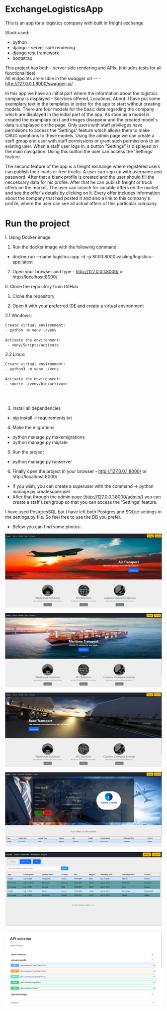 # ExchangeLogisticsApp
This is an app for a logistics company with built in freight exchange.

Stack used:
 - python
 - django - server side rendering
 - django rest framework
 - bootstrap
 
 This project has both - server side rendering and APIs. (includes tests for all functionalities) </br>
 All endpoints are visible in the swagger url -- - http://127.0.0.1:8000/swagger-ui/
 
 
 
 In this app we have an initial part where the information about the logistics company is displayed - Services offered, Locations, About.
 I have put some exemplary text in the templates in order for the app to start without creating models.
 There are four models for the basic data regarding the company which are displayed in the initial part of the app.
 As soon as a model is created the examplary text and images disappear and the created model's data is displayed on the page.
 Only users with staff privileges have permisions to access the 'Settings' feature which allows them to make CRUD opeations to these models.
 Using the admin page we can create a staff group and user with staff permissions or grant such permissions to an existing user.
 When a staff user logs in, a button "Settings" is displayed on the main navigation. Using this button the user can access the 'Settings' feature.
 
 The second feature of the app is a freight exchange where registered users can publish their loads or free trucks.
 A user can sign up with username and password. After that a blank profile is created and the user should fill the neccessary data for his profile.
 After that he can publish freight or truck offers on the market. The user can search for siutable offers on the market and see the offer's details by clicking on it.
 Every offer includes information about the company that had posted it and also a link to this company's profile, where the user can see all actual offers of this particular company.
 
 # Run the project
 
 I. Using Docker image:
 
 1. Run the docker image with the following command:
 - docker run --name logistics-app  -d -p 8000:8000 vasilmg/logistics-app:latest
 
 2. Open your browser and type - http://127.0.0.1:8000/ or http://localhost:8000/
 
 II. Clone the repository from GitHub
 
 1. Clone the repository

 2. Open it with your preferred IDE and create a virtual environment

   2.1 Windows:
 
    Create virtual environment:
    - python -m venv ./venv

    Activate the environment:
     - venv/Scripts/activate

  2.2 Linux:
 
    Create virtual environment:
    - python3 -m venv ./venv

    Activate the environment:
    - source ./venv/bin/activate 
   <br/>
   <br/>

3. Install all dependencies
  - pip install -r requirements.txt
  
4. Make the migrations
  - python manage.py makemigrations
  - python manage.py migrate
 
5. Run the project
 - python manage.py runserver
 
6. Finally open the project in your browser - http://127.0.0.1:8000/ or http://localhost:8000/
 

 - If you wish, you can create a superuser with the command  -> python manage.py createsuperuser
 - After that through the admin page (http://127.0.0.1:8000/admin/) you can create a staff user/group so that you can access the 'Settings' feature.

 
 I have used PostgresSQL but I have left both Postgres and SQLite settings in the settings.py file. So feel free to use the DB you prefer.
 
  - Below you can find some photos:
 
![front page](https://github.com/VasilMG/Django-ExchangeLogisticsApp/blob/main/Screenshots/Screenshot%202023-07-05%20003045.png)

![front page](https://github.com/VasilMG/Django-ExchangeLogisticsApp/blob/main/Screenshots/Screenshot%202023-07-05%20003100.png)

![front page](https://github.com/VasilMG/Django-ExchangeLogisticsApp/blob/main/Screenshots/Screenshot%202023-07-05%20003114.png)

![front page](https://github.com/VasilMG/Django-ExchangeLogisticsApp/blob/main/Screenshots/Screenshot%202023-07-05%20000604.png)

![front page](https://github.com/VasilMG/Django-ExchangeLogisticsApp/blob/main/Screenshots/Screenshot%202023-07-05%20001622.png)

![front page](https://github.com/VasilMG/Django-ExchangeLogisticsApp/blob/main/Screenshots/Screenshot%202023-03-11%20232327.png)

